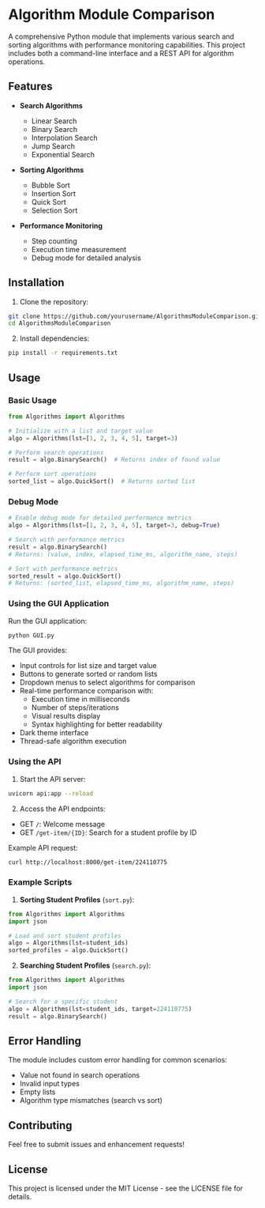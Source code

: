 # Algorithm Module Comparison

A comprehensive Python module that implements various search and sorting algorithms with performance monitoring capabilities. This project includes both a command-line interface and a REST API for algorithm operations.

## Features

- **Search Algorithms**
  - Linear Search
  - Binary Search
  - Interpolation Search
  - Jump Search
  - Exponential Search

- **Sorting Algorithms**
  - Bubble Sort
  - Insertion Sort
  - Quick Sort
  - Selection Sort

- **Performance Monitoring**
  - Step counting
  - Execution time measurement
  - Debug mode for detailed analysis

## Installation

1. Clone the repository:
```bash
git clone https://github.com/yourusername/AlgorithmsModuleComparison.git
cd AlgorithmsModuleComparison
```

2. Install dependencies:
```bash
pip install -r requirements.txt
```

## Usage

### Basic Usage

```python
from Algorithms import Algorithms

# Initialize with a list and target value
algo = Algorithms(lst=[1, 2, 3, 4, 5], target=3)

# Perform search operations
result = algo.BinarySearch()  # Returns index of found value

# Perform sort operations
sorted_list = algo.QuickSort()  # Returns sorted list
```

### Debug Mode

```python
# Enable debug mode for detailed performance metrics
algo = Algorithms(lst=[1, 2, 3, 4, 5], target=3, debug=True)

# Search with performance metrics
result = algo.BinarySearch()
# Returns: (value, index, elapsed_time_ms, algorithm_name, steps)

# Sort with performance metrics
sorted_result = algo.QuickSort()
# Returns: (sorted_list, elapsed_time_ms, algorithm_name, steps)
```

### Using the GUI Application

Run the GUI application:
```bash
python GUI.py
```

The GUI provides:
- Input controls for list size and target value
- Buttons to generate sorted or random lists
- Dropdown menus to select algorithms for comparison
- Real-time performance comparison with:
  - Execution time in milliseconds
  - Number of steps/iterations
  - Visual results display
  - Syntax highlighting for better readability
- Dark theme interface
- Thread-safe algorithm execution

### Using the API

1. Start the API server:
```bash
uvicorn api:app --reload
```

2. Access the API endpoints:
- GET `/`: Welcome message
- GET `/get-item/{ID}`: Search for a student profile by ID

Example API request:
```bash
curl http://localhost:8000/get-item/224110775
```

### Example Scripts

1. **Sorting Student Profiles** (`sort.py`):
```python
from Algorithms import Algorithms
import json

# Load and sort student profiles
algo = Algorithms(lst=student_ids)
sorted_profiles = algo.QuickSort()
```

2. **Searching Student Profiles** (`search.py`):
```python
from Algorithms import Algorithms
import json

# Search for a specific student
algo = Algorithms(lst=student_ids, target=224110775)
result = algo.BinarySearch()
```

## Error Handling

The module includes custom error handling for common scenarios:
- Value not found in search operations
- Invalid input types
- Empty lists
- Algorithm type mismatches (search vs sort)

## Contributing

Feel free to submit issues and enhancement requests!

## License

This project is licensed under the MIT License - see the LICENSE file for details. 